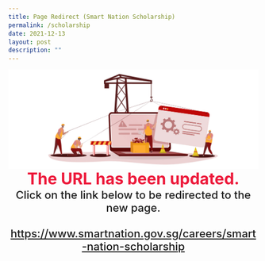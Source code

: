 ```yaml
---
title: Page Redirect (Smart Nation Scholarship)
permalink: /scholarship
date: 2021-12-13
layout: post
description: ""
---
```

<div style="width:100%;display:flex;justify-content:center;"><img src="/images/Page-Redirect.jpg"></div>

<div style="width:100%;text-align:center; font-size:32px; font-weight: 700; color: #ed1a3b;">The URL has been updated.</div>
	
<div style="width:100%;text-align:center; font-size:22px; font-weight: 500;">Click on the link below to be redirected to the new page.<br><br><a href="/careers/smart-nation-scholarship">https://www.smartnation.gov.sg/careers/smart-nation-scholarship</a></div>